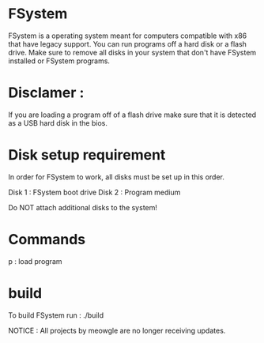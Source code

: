 # FSystem

FSystem is a operating system meant for computers 
compatible with x86 that have legacy support.
You can run programs off a hard disk or a 
flash drive. Make sure to remove all disks
in your system that don't have FSystem 
installed or FSystem programs.

# Disclamer :

If you are loading a program off
of a flash drive make sure that it is
detected as a USB hard disk in
the bios.

# Disk setup requirement

In order for FSystem to work, all disks
must be set up in this order.

Disk 1 : FSystem boot drive 
Disk 2 : Program medium

Do NOT attach additional disks to the system!

# Commands
 
p : load program

# build

To build FSystem run : ./build

NOTICE : All projects by meowgle are no longer receiving updates.

